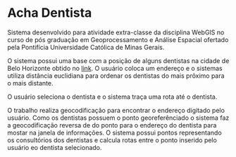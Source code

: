 # Acha Dentista

Sistema desenvolvido para atividade extra-classe da disciplina WebGIS no curso de pós graduação em Geoprocessamento e Análise Espacial ofertado pela Pontifícia Universidade Católica de Minas Gerais.

O sistema possui uma base com a posição de alguns dentistas na cidade de Belo Horizonte obtido no [link](www.ident.com.br/geodata_offices_belo_horizonte_MG.kml). O usuário coloca um endereço e o sistemas utiliza distância euclidiana para ordenar os dentistas do mais prôximo para o mais distante.

O usuário seleciona o dentista e o sistema traça uma rota até o dentista.

O trabalho realiza geocodificação para encontrar o endereço digitado pelo usuário. Como os dentistas possuem o ponto georeferênciado o sistema faz a geocodificação reversa de do ponto para o endereço do dentista para mostar na janela de informações. O sistema possui pontos representando os consultórios dos dentistas e calcula rotas entre o ponto inserido pelo usuário eo dentista selecionado. 
